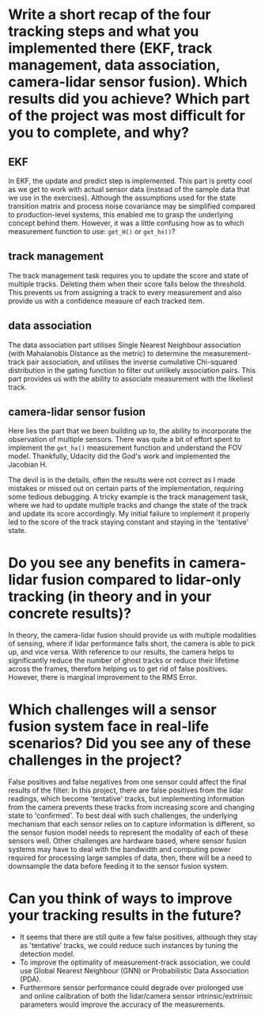 # Write a short recap of the four tracking steps and what you implemented there (EKF, track management, data association, camera-lidar sensor fusion). Which results did you achieve? Which part of the project was most difficult for you to complete, and why?
## EKF
In EKF, the update and predict step is implemented. This part is pretty cool as we get to work with actual sensor data (instead of the sample data that we use in the exercises). Although the assumptions used for the state transition matrix and process noise covariance may be simplified compared to production-level systems, this enabled me to grasp the underlying concept behind them.
However, it was a little confusing how as to which measurement function to use: `get_H()` or `get_hx()`? 

## track management
The track management task requires you to update the score and state of multiple tracks. Deleting them when their score falls below the threshold. This prevents us from assigning a track to every measurement and also provide us with a confidence measure of each tracked item.

## data association
The data association part utilises Single Nearest Neighbour association (with Mahalanobis Distance as the metric) to determine the measurement-track pair association, and utilises the inverse cumulative Chi-squared distribution in the gating function to filter out unlikely association pairs.
This part provides us with the ability to associate measurement with the likeliest track.

## camera-lidar sensor fusion
Here lies the part that we been building up to, the ability to incorporate the observation of multiple sensors. There was quite a bit of effort spent to implement the `get_hx()` measurement function and understand the FOV model. Thankfully, Udacity did the God's work and implemented the Jacobian H.

The devil is in the details, often the results were not correct as I made mistakes or missed out on certain parts of the implementation, requiring some tedious debugging. A tricky example is the track management task, where we had to update multiple tracks and change the state of the track and update its score accordingly. My initial failure to implement it properly led to the score of the track staying constant and staying in the 'tentative' state. 

# Do you see any benefits in camera-lidar fusion compared to lidar-only tracking (in theory and in your concrete results)?
In theory, the camera-lidar fusion should provide us with multiple modalities of sensing, where if lidar performance falls short, the camera is able to pick up, and vice versa. With reference to our results, the camera helps to significantly reduce the number of ghost tracks or reduce their lifetime across the frames, therefore helping us to get rid of false positives. However, there is marginal improvement to the RMS Error. 

# Which challenges will a sensor fusion system face in real-life scenarios? Did you see any of these challenges in the project?
False positives and false negatives from one sensor could affect the final results of the filter. In this project, there are false positives from the lidar readings, which become 'tentative' tracks, but implementing information from the camera prevents these tracks from increasing score and changing state to 'confirmed'. To best deal with such challenges, the underlying mechanism that each sensor relies on to capture information is different, so the sensor fusion model needs to represent the modality of each of these sensors well.
Other challenges are hardware based, where sensor fusion systems may have to deal with the bandwidth and computing power required for processing large samples of data, then, there will be a need to downsample the data before feeding it to the sensor fusion system.

# Can you think of ways to improve your tracking results in the future?
- It seems that there are still quite a few false positives, although they stay as 'tentative' tracks, we could reduce such instances by tuning the detection model.  
- To improve the optimality of measurement-track association, we could use Global Nearest Neighbour (GNN) or Probabilistic Data Association (PDA).
- Furthermore sensor performance could degrade over prolonged use and online calibration of both the lidar/camera sensor intrinsic/extrinsic parameters would improve the accuracy of the measurements.